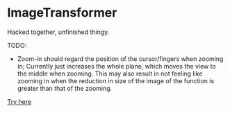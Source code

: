# ImageTransformer

Hacked together, unfinished thingy.

TODO: 
  - Zoom-in should regard the position of the cursor/fingers when zooming in; Currently just increases the whole plane, which moves the view to the middle when zooming. This may also result in not feeling like zooming in when the reduction in size of the image of the function is greater than that of the zooming.

[Try here](https://romanriesen.github.io/ImageTransformer/)
